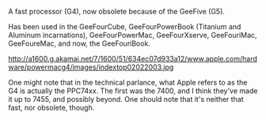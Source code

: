 A fast processor (G4), now obsolete because of the GeeFive (G5).

Has been used in the GeeFourCube, GeeFourPowerBook (Titanium and Aluminum incarnations), GeeFourPowerMac, GeeFourXserve, GeeFouriMac, GeeFoureMac, and now, the GeeFouriBook.

http://a1600.g.akamai.net/7/1600/51/634ec07d933a12/www.apple.com/hardware/powermacg4/images/indextop02022003.jpg

One might note that in the technical parlance, what Apple refers to as the G4 is actually the PPC74xx. The first was the 7400, and I think they've made it up to 7455, and possibly beyond. One should note that it's neither that fast, nor obsolete, though.

